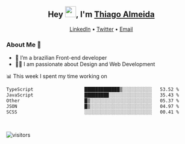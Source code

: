 

<h2 align="center">Hey <img src="https://github.com/TheDudeThatCode/TheDudeThatCode/blob/master/Assets/Hi.gif" width="29">, I'm <a href="https://www.linkedin.com/in/thiago-almeida-69785569/">Thiago Almeida</a></h2>
<p align="center">
  <a href="https://www.linkedin.com/in/thiago-almeida-69785569/">LinkedIn</a> •
  <a href="https://twitter.com/thiagoloal">Twitter</a> •
  <a href="mailto:thiagoloal@gmail.com">Email</a>
</p>

### About Me 🚀
- 🌱  I’m a brazilian Front-end developer</br>
- 👨‍💻  I am passionate about Design and Web Development</br>

<!-- ![Thiago Almeida github stats](https://github-readme-stats.vercel.app/api?username=thiagoloal&show_icons=true&hide_border=true)&nbsp;&nbsp; -->

📊 This week I spent my time working on
<!--START_SECTION:waka-->

```txt
TypeScript                   █████████████▒░░░░░░░░░░░   53.52 %
JavaScript                   █████████░░░░░░░░░░░░░░░░   35.43 %
Other                        █▒░░░░░░░░░░░░░░░░░░░░░░░   05.37 %
JSON                         █▒░░░░░░░░░░░░░░░░░░░░░░░   04.97 %
SCSS                         ░░░░░░░░░░░░░░░░░░░░░░░░░   00.41 %
```

<!--END_SECTION:waka-->

<br />

![visitors](https://visitor-badge.laobi.icu/badge?page_id=thiagoloal.thiagoloal)
